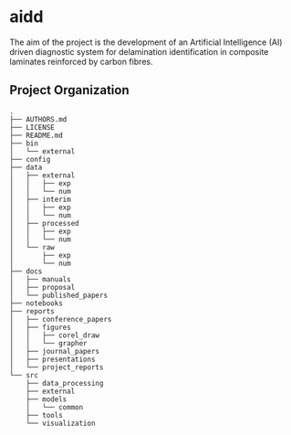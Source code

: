 ﻿aidd
==============================

The aim of the project is the development of an Artificial Intelligence (AI) driven diagnostic system for delamination identification in composite laminates reinforced by carbon fibres. 

Project Organization
--------------------

    .
    ├── AUTHORS.md
    ├── LICENSE
    ├── README.md
    ├── bin
    │   └── external
    ├── config
    ├── data
    │   ├── external
    │   │   ├── exp
    │   │   └── num
    │   ├── interim
    │   │   ├── exp
    │   │   └── num
    │   ├── processed
    │   │   ├── exp
    │   │   └── num
    │   └── raw
    │       ├── exp
    │       └── num
    ├── docs
    │   ├── manuals
    │   ├── proposal
    │   └── published_papers
    ├── notebooks
    ├── reports
    │   ├── conference_papers
    │   ├── figures
    │   │   ├── corel_draw
    │   │   └── grapher
    │   ├── journal_papers
    │   ├── presentations
    │   └── project_reports
    └── src
        ├── data_processing
        ├── external
        ├── models
        │   └── common
        ├── tools
        └── visualization

